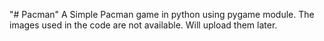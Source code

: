 "# Pacman" 
A Simple Pacman game in python using pygame module.
The images used in the code are not available. Will upload them later.
